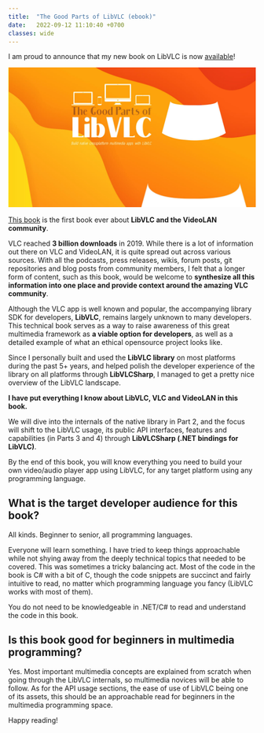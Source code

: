 ```yaml
---
title:  "The Good Parts of LibVLC (ebook)"
date:   2022-09-12 11:10:40 +0700
classes: wide
---
```


I am proud to announce that my new book on LibVLC is now [available](https://mfkl.gumroad.com/l/libvlc-good-parts)!

<p align="center">
  <a href="https://mfkl.gumroad.com/l/libvlc-good-parts">
    <img src="/assets/ebook.jpg"/>
  </a>
</p>

[This book](https://mfkl.gumroad.com/l/libvlc-good-parts) is the first book ever about **LibVLC and the VideoLAN community**.

VLC reached **3 billion downloads** in 2019. While there is a lot of information out there on VLC and VideoLAN, it is quite spread out across various sources. With all the podcasts, press releases, wikis, forum posts, git repositories and blog posts from community members, I felt that a longer form of content, such as this book, would be welcome to **synthesize all this information into one place and provide context around the amazing VLC community**.

Although the VLC app is well known and popular, the accompanying library SDK for developers, **LibVLC**, remains largely unknown to many developers. This technical book serves as a way to raise awareness of this great multimedia framework as **a viable option for developers**, as well as a detailed example of what an ethical opensource project looks like.

Since I personally built and used the **LibVLC library** on most platforms during the past 5+ years, and helped polish the developer experience of the library on all platforms through **LibVLCSharp**, I managed to get a pretty nice overview of the LibVLC landscape. 

**I have put everything I know about LibVLC, VLC and VideoLAN in this book.**

We will dive into the internals of the native library in Part 2, and the focus will shift to the LibVLC usage, its public API interfaces, features and capabilities (in Parts 3 and 4) through **LibVLCSharp (.NET bindings for LibVLC)**.

By the end of this book, you will know everything you need to build your own video/audio player app using LibVLC, for any target platform using any programming language.

## What is the target developer audience for this book?

All kinds. Beginner to senior, all programming languages.

Everyone will learn something. I have tried to keep things approachable while not shying away from the deeply technical topics that needed to be covered. This was sometimes a tricky balancing act. Most of the code in the book is C# with a bit of C, though the code snippets are succinct and fairly intuitive to read, no matter which programming language you fancy (LibVLC works with most of them).

You do not need to be knowledgeable in .NET/C# to read and understand the code in this book.

## Is this book good for beginners in multimedia programming?

Yes. Most important multimedia concepts are explained from scratch when going through the LibVLC internals, so multimedia novices will be able to follow. As for the API usage sections, the ease of use of LibVLC being one of its assets, this should be an approachable read for beginners in the multimedia programming space.

Happy reading!